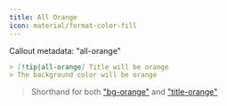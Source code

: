 ```yaml
---
title: All Orange
icon: material/format-color-fill
---
```


Callout metadata: "all-orange"

```md
> [!tip|all-orange] Title will be orange
> The background color will be orange
```

> Shorthand for both ["bg-orange"](../bg-styling/page-8.md) and ["title-orange"](../title-styling/page-8.md)